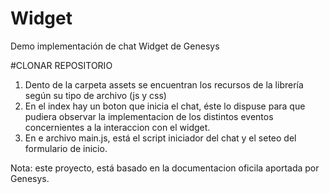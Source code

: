 # Widget
Demo implementación de chat Widget de Genesys

#CLONAR REPOSITORIO


1. Dento de la carpeta assets se encuentran los recursos de la librería según su tipo de archivo (js y css)
2. En el index hay un boton que inicia el chat, éste lo dispuse para que pudiera observar la implementacion de los distintos eventos concernientes a la interaccion con el widget.
3. En e archivo main.js, está el script iniciador del chat y el seteo del formulario de inicio.

Nota: este proyecto, está basado en la documentacion oficila aportada por Genesys.

